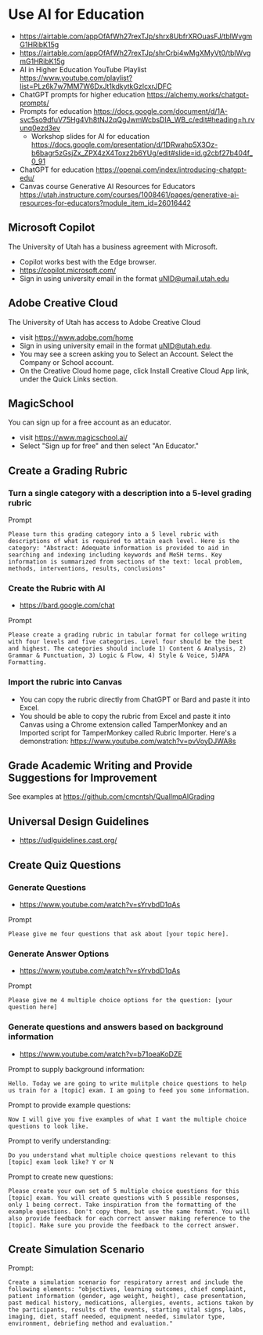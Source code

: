 # Use AI for Education

* https://airtable.com/appOfAfWh27rexTJp/shrx8UbfrXROuasFJ/tblWvgmG1HRibK15g
* https://airtable.com/appOfAfWh27rexTJp/shrCrbi4wMgXMyVt0/tblWvgmG1HRibK15g
* AI in Higher Education YouTube Playlist https://www.youtube.com/playlist?list=PLz6k7w7MM7W6DxJt1kdkytkGzIcxrJDFC
* ChatGPT prompts for higher education https://alchemy.works/chatgpt-prompts/
* Prompts for education https://docs.google.com/document/d/1A-svc5so9dfuV75Hg4Vh8tNJ2qQgJwmWcbsDIA_WB_c/edit#heading=h.rvunq0ezd3ev
  * Workshop slides for AI for education https://docs.google.com/presentation/d/1DRwahp5X3Oz-b6bagr5zGsjZx_ZPX4zX4Toxz2b6YUg/edit#slide=id.g2cbf27b404f_0_91
* ChatGPT for education https://openai.com/index/introducing-chatgpt-edu/
* Canvas course Generative AI Resources for Educators https://utah.instructure.com/courses/1008461/pages/generative-ai-resources-for-educators?module_item_id=26016442

## Microsoft Copilot

The University of Utah has a business agreement with Microsoft.

* Copilot works best with the Edge browser.
* https://copilot.microsoft.com/
* Sign in using university email in the format uNID@umail.utah.edu

## Adobe Creative Cloud

The University of Utah has access to Adobe Creative Cloud

* visit https://www.adobe.com/home
* Sign in using university email in the format uNID@utah.edu.
* You may see a screen asking you to Select an Account. Select the Company or School account.
* On the Creative Cloud home page, click Install Creative Cloud App link, under the Quick Links section.

## MagicSchool

You can sign up for a free account as an educator.

* visit https://www.magicschool.ai/
* Select "Sign up for free" and then select "An Educator."

## Create a Grading Rubric

### Turn a single category with a description into a 5-level grading rubric

Prompt

```
Please turn this grading category into a 5 level rubric with descriptions of what is required to attain each level. Here is the category: "Abstract: Adequate information is provided to aid in searching and indexing including keywords and MeSH terms. Key information is summarized from sections of the text: local problem, methods, interventions, results, conclusions"
```

### Create the Rubric with AI

* https://bard.google.com/chat

Prompt

```
Please create a grading rubric in tabular format for college writing with four levels and five categories. Level four should be the best and highest. The categories should include 1) Content & Analysis, 2) Grammar & Punctuation, 3) Logic & Flow, 4) Style & Voice, 5)APA Formatting.
```

### Import the rubric into Canvas

* You can copy the rubric directly from ChatGPT or Bard and paste it into Excel.
* You should be able to copy the rubric from Excel and paste it into Canvas using a Chrome extension called TamperMonkey and an Imported script for TamperMonkey called Rubric Importer. Here's a demonstration: https://www.youtube.com/watch?v=pvVoyDJWA8s

## Grade Academic Writing and Provide Suggestions for Improvement

See examples at https://github.com/cmcntsh/QualImpAIGrading

## Universal Design Guidelines

* https://udlguidelines.cast.org/

## Create Quiz Questions

### Generate Questions

* https://www.youtube.com/watch?v=sYrvbdD1qAs

Prompt

```
Please give me four questions that ask about [your topic here].
```

### Generate Answer Options

* https://www.youtube.com/watch?v=sYrvbdD1qAs

Prompt

```
Please give me 4 multiple choice options for the question: [your question here]
```

### Generate questions and answers based on background information

* https://www.youtube.com/watch?v=b71oeaKoDZE

Prompt to supply background information:

```
Hello. Today we are going to write mulitple choice questions to help us train for a [topic] exam. I am going to feed you some information.
```

Prompt to provide example questions:

```
Now I will give you five examples of what I want the multiple choice questions to look like.
```

Prompt to verify understanding:

```
Do you understand what multiple choice questions relevant to this [topic] exam look like? Y or N
```

Prompt to create new questions:

```
Please create your own set of 5 multiple choice questions for this [topic] exam. You will create questions with 5 possible responses, only 1 being correct. Take inspiration from the formatting of the example questions. Don't copy them, but use the same format. You will also provide feedback for each correct answer making reference to the [topic]. Make sure you provide the feedback to the correct answer.
```

## Create Simulation Scenario

Prompt:

```
Create a simulation scenario for respiratory arrest and include the following elements: "objectives, learning outcomes, chief complaint, patient information (gender, age weight, height), case presentation, past medical history, medications, allergies, events, actions taken by the participants, results of the events, starting vital signs, labs, imaging, diet, staff needed, equipment needed, simulator type, environment, debriefing method and evaluation."
```
